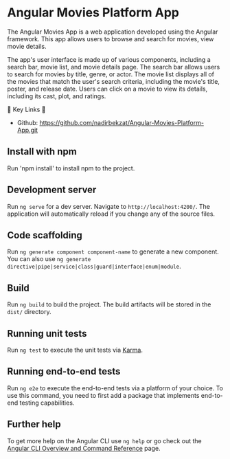 # Angular Movies Platform App

The Angular Movies App is a web application developed using the Angular framework. This app allows users to browse and search for movies, view movie details.

The app's user interface is made up of various components, including a search bar, movie list, and movie details page. The search bar allows users to search for movies by title, genre, or actor. The movie list displays all of the movies that match the user's search criteria, including the movie's title, poster, and release date. Users can click on a movie to view its details, including its cast, plot, and ratings.


🔗  Key Links 🔗
- Github: https://github.com/nadirbekzat/Angular-Movies-Platform-App.git


## Install with npm

Run 'npm install' to install npm to the project.

## Development server

Run `ng serve` for a dev server. Navigate to `http://localhost:4200/`. The application will automatically reload if you change any of the source files.

## Code scaffolding

Run `ng generate component component-name` to generate a new component. You can also use `ng generate directive|pipe|service|class|guard|interface|enum|module`.

## Build

Run `ng build` to build the project. The build artifacts will be stored in the `dist/` directory.

## Running unit tests

Run `ng test` to execute the unit tests via [Karma](https://karma-runner.github.io).

## Running end-to-end tests

Run `ng e2e` to execute the end-to-end tests via a platform of your choice. To use this command, you need to first add a package that implements end-to-end testing capabilities.

## Further help

To get more help on the Angular CLI use `ng help` or go check out the [Angular CLI Overview and Command Reference](https://angular.io/cli) page.
